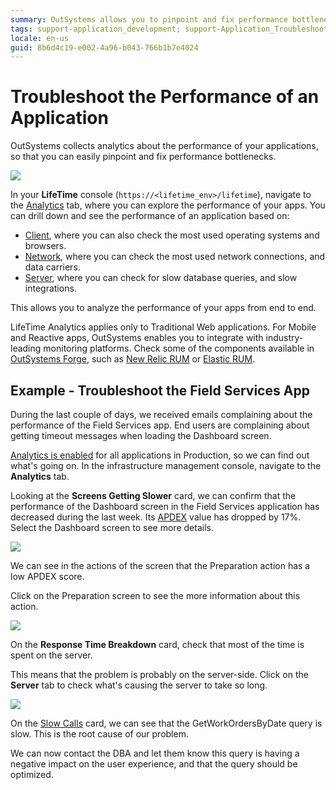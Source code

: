 ```yaml
---
summary: OutSystems allows you to pinpoint and fix performance bottlenecks by exploring the performance of your applications in the infrastructure management console.
tags: support-application_development; support-Application_Troubleshooting; support-devOps; support-monitoring;  support-monitoring-featured; runtime-traditionalweb
locale: en-us
guid: 8b6d4c19-e002-4a96-b043-766b1b7e4024
---
```


# Troubleshoot the Performance of an Application

OutSystems collects analytics about the performance of your applications, so that you can easily pinpoint and fix performance bottlenecks.

![](images/troubleshoot-the-performance-of-an-application-1.png)

In your **LifeTime** console (`https://<lifetime_env>/lifetime`), navigate to the [Analytics](troubleshoot-the-performance-of-an-application.md) tab, where you can explore the performance of your apps. You can drill down and see the performance of an application based on:

* [Client](how-application-performance-is-measured.md#client-metrics), where you can also check the most used operating systems and browsers.
* [Network](how-application-performance-is-measured.md#network-metrics), where you can check the most used network connections, and data carriers.
* [Server](how-application-performance-is-measured.md#server-metrics), where you can check for slow database queries, and slow integrations.

This allows you to analyze the performance of your apps from end to end.

<div class="info" markdown="1">

LifeTime Analytics applies only to Traditional Web applications. For Mobile and Reactive apps, OutSystems enables you to integrate with industry-leading monitoring platforms. Check some of the components available in [OutSystems Forge](https://www.outsystems.com/forge/), such as [New Relic RUM](https://www.outsystems.com/forge/component-overview/6848/new-relic-rum) or [Elastic RUM](https://www.outsystems.com/forge/component-overview/7341/elastic-rum).

</div>

## Example - Troubleshoot the Field Services App

During the last couple of days, we received emails complaining about the performance of the Field Services app. End users are complaining about getting timeout messages when loading the Dashboard screen.

[Analytics is enabled](<enable-analytics-for-an-environment.md>) for all applications in Production, so we can find out what's going on. In the infrastructure management console, navigate to the **Analytics** tab. 

Looking at the **Screens Getting Slower** card, we can confirm that the performance of the Dashboard screen in the Field Services application has decreased during the last week. Its [APDEX](<the-apdex-performance-score.md>) value has dropped by 17%. Select the Dashboard screen to see more details.

![](images/troubleshoot-the-performance-of-an-application-2.png)

We can see in the actions of the screen that the Preparation action has a low APDEX score.

Click on the Preparation screen to see the more information about this action.

![](images/troubleshoot-the-performance-of-an-application-3.png)

On the **Response Time Breakdown** card, check that most of the time is spent on the server.

This means that the problem is probably on the server-side. Click on the **Server** tab to check what's causing the server to take so long.

![](images/troubleshoot-the-performance-of-an-application-4.png)

On the [Slow Calls](how-application-performance-is-measured.md#about-slow-calls) card, we can see that the GetWorkOrdersByDate query is slow. This is the root cause of our problem.

We can now contact the DBA and let them know this query is having a negative impact on the user experience, and that the query should be optimized.
